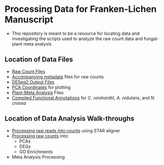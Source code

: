 # Processing Data for Franken-Lichen Manuscript #
- This repository is meant to be a resource for locating data and investigating the scripts used to analyze the raw count data and fungal-plant meta analysis

## Location of Data Files ##
- [Raw Count Files](https://drive.google.com/open?id=14UjfTOpew4GyDhC8_15EC7uItBaXK0zE&authuser=mclear73%40gmail.com&usp=drive_fs)
- [Accompanying metadata](https://drive.google.com/open?id=14njtM7mdV0QRtAG1YmBA5rE8SH2JUHMm&authuser=mclear73%40gmail.com&usp=drive_fs) files for raw counts
- [DESeq2 Output Files](https://drive.google.com/open?id=15oyUxhdc9fAxqCt1Da9mGA1_xu5Bf3gy&authuser=mclear73%40gmail.com&usp=drive_fs)
- [PCA Coordinates](https://drive.google.com/open?id=14sW50YaGAJ0oXU69rJr7z9XwLsjg1TR3&authuser=mclear73%40gmail.com&usp=drive_fs) for plotting
- [Plant-Meta Analysis](https://drive.google.com/open?id=15jJFOhavV_5LaIsaszoplHcMAoEF5MOH&authuser=mclear73%40gmail.com&usp=drive_fs) Files
- [Compiled Functional Annotations](https://drive.google.com/open?id=15suZflchgNOeJfO0tUvJCbQ422eVRRkZ&authuser=mclear73%40gmail.com&usp=drive_fs) for *C. reinhardtii*, *A. nidulans*, and *N. crassa*

## Location of Data Analysis Walk-throughs ##
- [Processing raw reads into counts](https://github.com/mclear73/Fungal-Algal-Tissue-Manuscript/blob/main/Data_Analysis_Walk-through/Processing%20Raw%20RNAseq%20Data%20into%20Counts.md) using STAR aligner
- [Processing raw counts](https://github.com/mclear73/Fungal-Algal-Tissue-Manuscript/blob/main/Data_Analysis_Walk-through/Processing%20Raw%20Count%20Files.md) into:
	- PCAs
	- DEGs
	- GO Enrichments
- Meta Analysis Processing